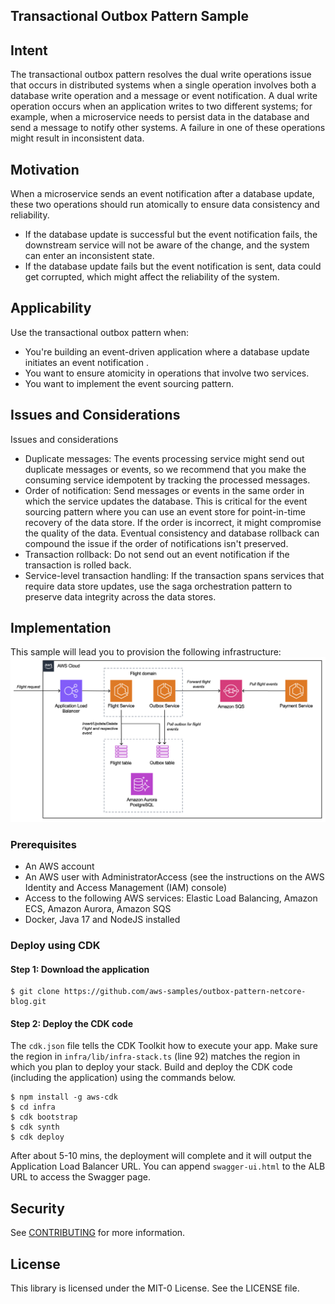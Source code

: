 ## Transactional Outbox Pattern Sample

## Intent

The transactional outbox pattern resolves the dual write operations issue that occurs in distributed systems when a single operation involves both a database write operation and a message or event notification. A dual write operation occurs when an application writes to two different systems; for example, when a microservice needs to persist data in the database and send a message to notify other systems. A failure in one of these operations might result in inconsistent data.

## Motivation

When a microservice sends an event notification after a database update, these two operations should run atomically to ensure data consistency and reliability.
- If the database update is successful but the event notification fails, the downstream service will not be aware of the change, and the system can enter an inconsistent state.
- If the database update fails but the event notification is sent, data could get corrupted, which might affect the reliability of the system.

## Applicability

Use the transactional outbox pattern when:
- You're building an event-driven application where a database update initiates an event notification .
- You want to ensure atomicity in operations that involve two services.
- You want to implement the event sourcing pattern.

## Issues and Considerations

Issues and considerations
- Duplicate messages: The events processing service might send out duplicate messages or events, so we recommend that you make the consuming service idempotent by tracking the processed messages.
- Order of notification: Send messages or events in the same order in which the service updates the database. This is critical for the event sourcing pattern where you can use an event store for point-in-time recovery of the data store. If the order is incorrect, it might compromise the quality of the data. Eventual consistency and database rollback can compound the issue if the order of notifications isn't preserved.
- Transaction rollback: Do not send out an event notification if the transaction is rolled back.
- Service-level transaction handling: If the transaction spans services that require data store updates, use the saga orchestration pattern to preserve data integrity across the data stores.

## Implementation

This sample will lead you to provision the following infrastructure:
![Infra](outbox-sample-infra.png)

### Prerequisites

-	An AWS account
-	An AWS user with AdministratorAccess (see the instructions on the AWS Identity and Access Management (IAM) console)
-	Access to the following AWS services: Elastic Load Balancing, Amazon ECS, Amazon Aurora, Amazon SQS
-	Docker, Java 17 and NodeJS installed

### Deploy using CDK

#### Step 1: Download the application

```shell
$ git clone https://github.com/aws-samples/outbox-pattern-netcore-blog.git
```
#### Step 2: Deploy the CDK code

The `cdk.json` file tells the CDK Toolkit how to execute your app. Make sure the region in `infra/lib/infra-stack.ts` (line 92) matches the region in which you plan to deploy your stack. Build and deploy the CDK code (including the application) using the commands below.

```shell
$ npm install -g aws-cdk
$ cd infra
$ cdk bootstrap
$ cdk synth
$ cdk deploy
```
After about 5-10 mins, the deployment will complete and it will output the Application Load Balancer URL. You can append `swagger-ui.html` to the ALB URL to access the Swagger page.

## Security

See [CONTRIBUTING](CONTRIBUTING.md#security-issue-notifications) for more information.

## License

This library is licensed under the MIT-0 License. See the LICENSE file.